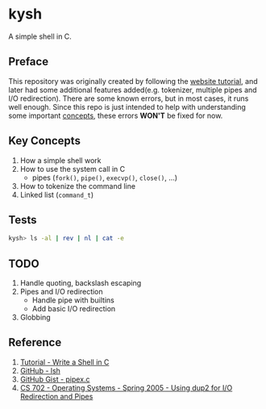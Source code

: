 # kysh
A simple shell in C.

## Preface
This repository was originally created by following the [website tutorial](https://brennan.io/2015/01/16/write-a-shell-in-c/), and later had some additional features added(e.g. tokenizer, multiple pipes and I/O redirection). There are some known errors, but in most cases, it runs well enough. Since this repo is just intended to help with understanding some important [concepts](#key-concepts), these errors **WON'T** be fixed for now.

## Key Concepts
1. How a simple shell work
2. How to use the system call in C
    - pipes (`fork()`, `pipe()`, `execvp()`, `close()`, ...)
3. How to tokenize the command line
4. Linked list (`command_t`)

## Tests
```bash
kysh> ls -al | rev | nl | cat -e
```

## TODO
1. Handle quoting, backslash escaping
2. Pipes and I/O redirection
    - Handle pipe with builtins
    - Add basic I/O redirection
3. Globbing

## Reference
1. [Tutorial - Write a Shell in C](https://brennan.io/2015/01/16/write-a-shell-in-c/)
2. [GitHub - lsh](https://github.com/brenns10/lsh)
3. [GitHub Gist - pipex.c](https://gist.github.com/iomonad/a66f6e9cfb935dc12c0244c1e48db5c8)
4. [CS 702 - Operating Systems - Spring 2005 - Using dup2 for I/O Redirection and Pipes](https://www.cs.loyola.edu/~jglenn/702/S2005/Examples/dup2.html)
